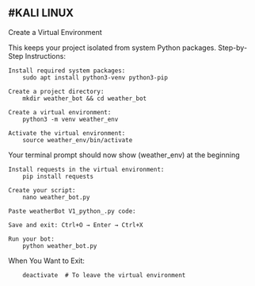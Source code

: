 #KALI LINUX
--
Create a Virtual Environment

This keeps your project isolated from system Python packages.
Step-by-Step Instructions:

    Install required system packages:
        sudo apt install python3-venv python3-pip

    Create a project directory:
        mkdir weather_bot && cd weather_bot

    Create a virtual environment:
        python3 -m venv weather_env

    Activate the virtual environment:
        source weather_env/bin/activate
Your terminal prompt should now show (weather_env) at the beginning

    Install requests in the virtual environment:
        pip install requests
        
    Create your script:
        nano weather_bot.py

    Paste weatherBot V1_python_.py code:
    
    Save and exit: Ctrl+O → Enter → Ctrl+X

    Run your bot:
        python weather_bot.py
        
When You Want to Exit:

        deactivate  # To leave the virtual environment
